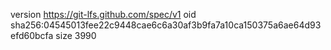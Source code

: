 version https://git-lfs.github.com/spec/v1
oid sha256:04545013fee22c9448cae6c6a30af3b9fa7a10ca150375a6ae64d93efd60bcfa
size 3990

